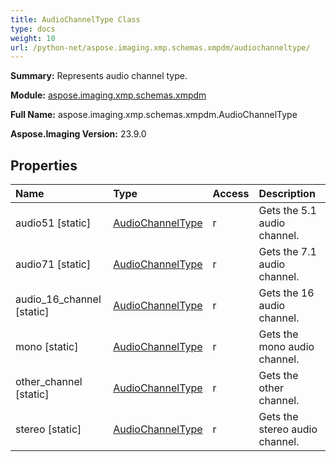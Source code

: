 ```yaml
---
title: AudioChannelType Class
type: docs
weight: 10
url: /python-net/aspose.imaging.xmp.schemas.xmpdm/audiochanneltype/
---
```


**Summary:** Represents audio channel type.

**Module:** [aspose.imaging.xmp.schemas.xmpdm](/imaging/python-net/aspose.imaging.xmp.schemas.xmpdm/)

**Full Name:** aspose.imaging.xmp.schemas.xmpdm.AudioChannelType

**Aspose.Imaging Version:** 23.9.0

## **Properties**
| **Name** | **Type** | **Access** | **Description** |
| :- | :- | :- | :- |
| audio51 [static] | [AudioChannelType](/imaging/python-net/aspose.imaging.xmp.schemas.xmpdm/audiochanneltype) | r | Gets the 5.1 audio channel. |
| audio71 [static] | [AudioChannelType](/imaging/python-net/aspose.imaging.xmp.schemas.xmpdm/audiochanneltype) | r | Gets the 7.1 audio channel. |
| audio_16_channel [static] | [AudioChannelType](/imaging/python-net/aspose.imaging.xmp.schemas.xmpdm/audiochanneltype) | r | Gets the 16 audio channel. |
| mono [static] | [AudioChannelType](/imaging/python-net/aspose.imaging.xmp.schemas.xmpdm/audiochanneltype) | r | Gets the mono audio channel. |
| other_channel [static] | [AudioChannelType](/imaging/python-net/aspose.imaging.xmp.schemas.xmpdm/audiochanneltype) | r | Gets the other channel. |
| stereo [static] | [AudioChannelType](/imaging/python-net/aspose.imaging.xmp.schemas.xmpdm/audiochanneltype) | r | Gets the stereo audio channel. |


